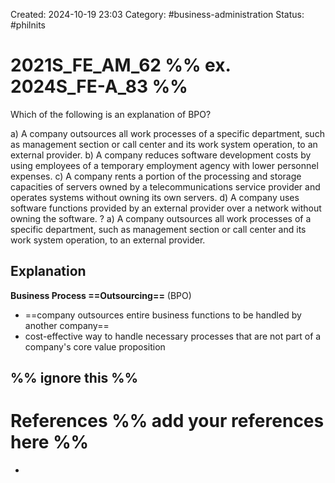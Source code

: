 Created: 2024-10-19 23:03
Category: #business-administration 
Status: #philnits



# 2021S_FE_AM_62 %% ex. 2024S_FE-A_83 %%

Which of the following is an explanation of BPO?

a) A company outsources all work processes of a specific department, such as management section or call center and its work system operation, to an external provider.
b) A company reduces software development costs by using employees of a temporary employment agency with lower personnel expenses.
c) A company rents a portion of the processing and storage capacities of servers owned by a telecommunications service provider and operates systems without owning its own servers.
d) A company uses software functions provided by an external provider over a network without owning the software.
? 
a) A company outsources all work processes of a specific department, such as management section or call center and its work system operation, to an external provider.
## Explanation
**Business Process ==Outsourcing==** (BPO)
- ==company outsources entire business functions to be handled by another company==
- cost-effective way to handle necessary processes that are not part of a company's core value proposition



%% ignore this %%
---









# References %% add your references here %%
- 